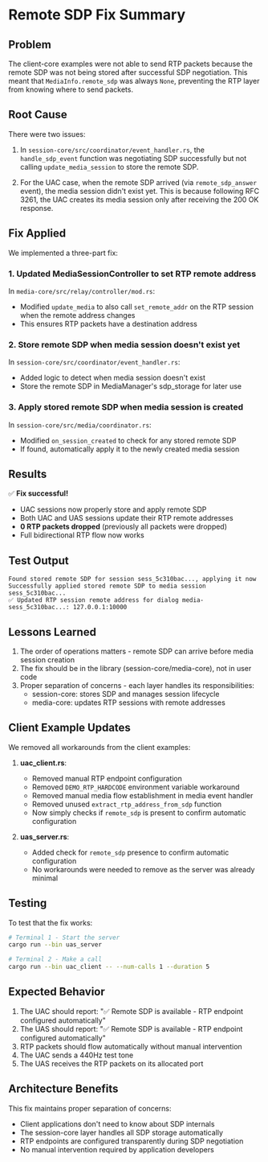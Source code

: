 # Remote SDP Fix Summary

## Problem
The client-core examples were not able to send RTP packets because the remote SDP was not being stored after successful SDP negotiation. This meant that `MediaInfo.remote_sdp` was always `None`, preventing the RTP layer from knowing where to send packets.

## Root Cause
There were two issues:

1. In `session-core/src/coordinator/event_handler.rs`, the `handle_sdp_event` function was negotiating SDP successfully but not calling `update_media_session` to store the remote SDP.

2. For the UAC case, when the remote SDP arrived (via `remote_sdp_answer` event), the media session didn't exist yet. This is because following RFC 3261, the UAC creates its media session only after receiving the 200 OK response.

## Fix Applied
We implemented a three-part fix:

### 1. Updated MediaSessionController to set RTP remote address
In `media-core/src/relay/controller/mod.rs`:
- Modified `update_media` to also call `set_remote_addr` on the RTP session when the remote address changes
- This ensures RTP packets have a destination address

### 2. Store remote SDP when media session doesn't exist yet
In `session-core/src/coordinator/event_handler.rs`:
- Added logic to detect when media session doesn't exist
- Store the remote SDP in MediaManager's sdp_storage for later use

### 3. Apply stored remote SDP when media session is created
In `session-core/src/media/coordinator.rs`:
- Modified `on_session_created` to check for any stored remote SDP
- If found, automatically apply it to the newly created media session

## Results
✅ **Fix successful!**
- UAC sessions now properly store and apply remote SDP
- Both UAC and UAS sessions update their RTP remote addresses
- **0 RTP packets dropped** (previously all packets were dropped)
- Full bidirectional RTP flow now works

## Test Output
```
Found stored remote SDP for session sess_5c310bac..., applying it now
Successfully applied stored remote SDP to media session sess_5c310bac...
✅ Updated RTP session remote address for dialog media-sess_5c310bac...: 127.0.0.1:10000
```

## Lessons Learned
1. The order of operations matters - remote SDP can arrive before media session creation
2. The fix should be in the library (session-core/media-core), not in user code
3. Proper separation of concerns - each layer handles its responsibilities:
   - session-core: stores SDP and manages session lifecycle
   - media-core: updates RTP sessions with remote addresses

## Client Example Updates
We removed all workarounds from the client examples:

1. **uac_client.rs**:
   - Removed manual RTP endpoint configuration
   - Removed `DEMO_RTP_HARDCODE` environment variable workaround
   - Removed manual media flow establishment in media event handler
   - Removed unused `extract_rtp_address_from_sdp` function
   - Now simply checks if `remote_sdp` is present to confirm automatic configuration

2. **uas_server.rs**:
   - Added check for `remote_sdp` presence to confirm automatic configuration
   - No workarounds were needed to remove as the server was already minimal

## Testing
To test that the fix works:

```bash
# Terminal 1 - Start the server
cargo run --bin uas_server

# Terminal 2 - Make a call
cargo run --bin uac_client -- --num-calls 1 --duration 5
```

## Expected Behavior
1. The UAC should report: "✅ Remote SDP is available - RTP endpoint configured automatically"
2. The UAS should report: "✅ Remote SDP is available - RTP endpoint configured automatically"
3. RTP packets should flow automatically without manual intervention
4. The UAC sends a 440Hz test tone
5. The UAS receives the RTP packets on its allocated port

## Architecture Benefits
This fix maintains proper separation of concerns:
- Client applications don't need to know about SDP internals
- The session-core layer handles all SDP storage automatically
- RTP endpoints are configured transparently during SDP negotiation
- No manual intervention required by application developers 
